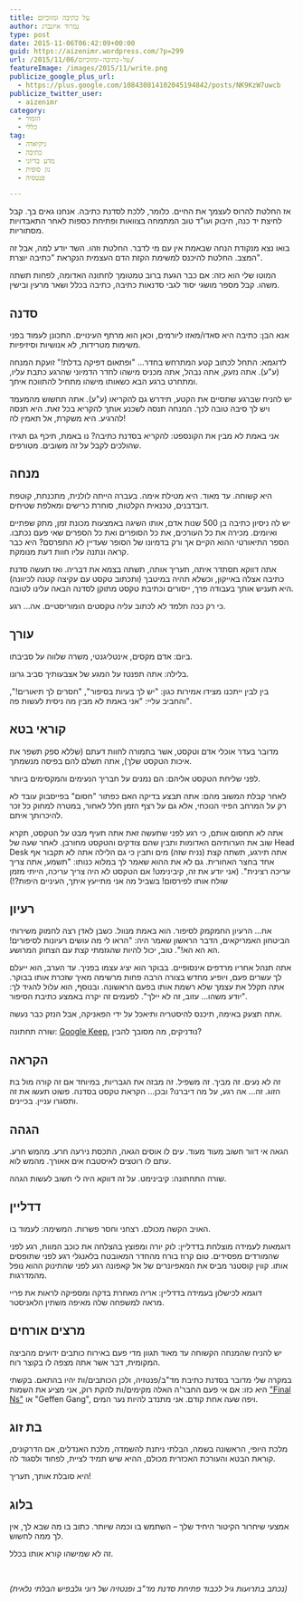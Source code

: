 ```yaml
---
title: על כתיבה ומזוכיזם
author: נמרוד איזנברג
type: post
date: 2015-11-06T06:42:09+00:00
guid: https://aizenimr.wordpress.com/?p=299
url: /2015/11/06/על-כתיבה-ומזוכיזם/
featureImage: /images/2015/11/write.png
publicize_google_plus_url:
  - https://plus.google.com/108430814102045194842/posts/NK9KzW7uwcb
publicize_twitter_user:
  - aizenimr
category:
  - הומור
  - כללי
tag:
  - גיקיאדה
  - כתיבה
  - מדע בדיוני
  - נון סופית
  - פנטסיה

---
```

אז החלטת להרוס לעצמך את החיים. כלומר, ללכת לסדנת כתיבה. אנחנו גאים בך. קבל לחיצת יד כנה, חיבוק ועו"ד טוב המתמחה בצוואות ופתיחת כספות לאחר התאבדויות מסתוריות.

בואו נצא מנקודת הנחה שבאמת אין עם מי לדבר. החלטת וזהו. השד יודע למה, אבל זה המצב. החלטת להיכנס למשימת הקזת הדם העצמית הנקראת "כתיבה יוצרת".

המוטו שלי הוא כזה: אם כבר הגעת ברוב טמטומך לחתונה האדומה, לפחות תשתה משהו. קבל מספר מושגי יסוד לגבי סדנאות כתיבה, כתיבה בכלל ושאר מרעין ובישין.

## סדנה

אנא הבן: כתיבה היא סאדו/מאזו ליורמים, וכאן הוא מרתף העינויים. התכונן לעמוד בפני משימות מטרידות, לא אנושיות וסיזיפיות.

לדוגמא: התחל לכתוב קטע המתרחש בחדר&#8230; "ופתאום דפיקה בדלת!" זועקת המנחה (ע"ע). אתה נזעק, אתה נבהל, אתה מכניס מישהו לחדר הדמיוני שהרגע כתבת עליו, ומתחרט ברגע הבא כשאותו מישהו מתחיל להתווכח איתך.

יש להניח שברגע שתסיים את הקטע, תידרש גם להקריאו (ע"ע). אתה תחשוש מהמעמד ויש לך סיבה טובה לכך. המנחה תנסה לשכנע אותך להקריא בכל זאת. היא תנסה להרגיע. היא משקרת, אל תאמין לה!

אני באמת לא מבין את הקונספט: להקריא בסדנת כתיבה? נו באמת, תיכף גם תגידו שהולכים לקבל על זה משובים. מטורפים.

## מנחה

היא קשוחה. עד מאוד. היא מטילת אימה. בעברה הייתה לולנית, מתכנתת, קוטפת דובדבנים, טכנאית הקלטות, סוחרת כרישים ומאלפת שטיחים.

יש לה ניסיון כתיבה בן 500 שנות אדם, אותו השיגה באמצעות מכונת זמן, מתק שפתיים ואיומים. מכירה את כל העורכים, את כל הסופרים ואת כל הספרים שאי פעם נכתבו. הספר התיאורטי ההוא הקיים אך ורק בדמיונו של הסופר שעדיין לא התפרסם? היא כבר קראה ונתנה עליו חוות דעת מנומקת.

אתה דווקא תסתדר איתה, תעריך אותה, תשתה בצמא את דבריה. ואז תעשה סדנת כתיבה אצלה באייקון, וכשלא תהיה במיטבך (ותכתוב טקסט עם עקיצה קטנה לכיוונה) היא תעניש אותך בעבודה פרך, ייסורים וכתיבת טקסט מתוקן לסדנה הבאה עלינו לטובה.

כי רק ככה תלמד לא לכתוב עליה טקסטים הומוריסטיים. אה&#8230; רגע.

## עורך

ביום: אדם מקסים, אינטליגנטי, משרה שלווה על סביבתו.

בלילה: אתה תפנטז על המגע של אצבעותיך סביב גרונו.

בין לבין ייתכנו מצידו אמירות כגון: "יש לך בעיות בסיפור", "חסרים לך תיאורים!", והחביב עליי: "אני באמת לא מבין מה ניסית לעשות פה".

## קוראי בטא

מדובר בעדר אוכלי אדם וטקסט, אשר בתמורה לחוות דעתם (שללא ספק תשפר את איכות הטקסט שלך), אתה תשלם להם בפיסה מנשמתך.

לפני שליחת הטקסט אליהם: הם נמנים על חבריך הנעימים והמקסימים ביותר.

לאחר קבלת המשוב מהם: אתה תבצע בדיקה האם כפתור "חסום" בפייסבוק עובד לא רק על המרחב הפיזי הנוכחי, אלא גם על רצף הזמן חלל לאחור, במטרה למחוק כל זכר להיכרותך איתם.

אתה לא תחסום אותם, כי רגע לפני שתעשה זאת אתה תעיף מבט על הטקסט, תקרא שוב את הערותיהם האדומות ותבין שהם צודקים והטקסט מחורבן. לאחר שעה של Head Desk אתה תירגע, תשתה קצת (נניח שזה) מים ותבין כי גם הלילה אתה לא תקבור אף אחד בחצר האחורית. גם לא את ההוא שאמר לך במלוא כנותו: "תשמע, אתה צריך עריכה רצינית". (אני יודע את זה, קיבינימט! אם הטקסט לא היה צריך עריכה, הייתי מזמן שולח אותו לפירסום! בשביל מה אני מתייעץ איתך, העיניים היפות?!)

## רעיון

אח&#8230; הרעיון החמקמק לסיפור. הוא באמת מנוול. כשבן לאדן רצה לחמוק משירותי הביטחון האמריקאים, הדבר הראשון שאמר היה: "הראו לי מה עושים רעיונות לסיפורים! הא הא הא!". טוב, יכול להיות שהגזמתי קצת עם הצחוק המרושע.

אתה תנהל אחריו מרדפים אינסופיים. בבוקר הוא יציג עצמו בפניך. עד הערב, הוא ייעלם לך עשרים פעם, ויופיע מחדש בצורה הרבה פחות מרשימה מאיך שזכרת אותו בבוקר. אתה תקלל את עצמך שלא רשמת אותו בפעם הראשונה. ובנוסף, הוא עלול להגיד לך: "יודע משהו&#8230; עזוב, זה לא יילך". לפעמים זה יקרה באמצע כתיבת הסיפור.

אתה תצעק באימה, תיכנס להיסטריה ותיאכל על ידי הפאניקה, אבל הנזק כבר נעשה.

שורה תחתונה: <a href="http://keep.google.com" target="_blank" rel="noopener noreferrer">Google Keep</a>, נודניקים, מה מסובך להבין?

## הקראה

זה לא נעים. זה מביך. זה משפיל. זה מבזה את הגבריות, במיוחד אם זה קורה מול בת הזוג. זה&#8230; אה רגע, על מה דיברנו? ובכן&#8230; הקראת טקסט בסדנה. פשוט תעשו את זה ותסגרו עניין. בכיינים.

## הגהה

הגאה אי דוור חשוב מעוד מעוד. עים לו אוסים הגאה, התכסת נירעה חרע. מהמש חרע. עתם לו רוטצים לאיסטבח אים אאורך. מהמש לוא.

שורה התחתונה: קיבינימט. על זה דווקא היה לי חשוב לעשות הגהה.

## דדליין

האויב הקשה מכולם. רצחני וחסר פשרות. המשימה: לעמוד בו.

דוגמאות לעמידה מוצלחת בדדליין: לוק יורה ומפוצץ בהצלחה את כוכב המוות, רגע לפני שהמורדים מפסידים. טום קרוז בורח מהחדר המאובטח בלאנגלי רגע לפני שתופסים אותו. קווין קוסטנר מביס את המאפיונרים של אל קאפונה רגע לפני שהתינוק ההוא נופל מהמדרגות.

דוגמא לכישלון בעמידה בדדליין: אריה מאחרת בדקה ומספיקה לראות את פריי מראה למשפחה שלה מאיפה משתין הלאניסטר.

## מרצים אורחים

יש להניח שהמנחה הקשוחה עד מאוד תגוון מדי פעם באירוח כותבים ידועים מהביצה המקומית, דבר אשר אתה מצפה לו בקוצר רוח.

במקרה שלי מדובר בסדנת כתיבת מד"ב/פנטזיה, ולכן הכותבים/ות יהיו בהתאם. בקשתי היא כזו: אם אי פעם החבר'ה האלה מקימים/ות להקת רוק, אני מציע את השמות <a href="/2015/08/05/%d7%94%d7%95%d7%90-%d7%95%d7%94%d7%99%d7%90-2/" target="_blank" rel="noopener noreferrer">"Final Ns"</a> או "Geffen Gang", ויפה שעה אחת קודם. אני מתנדב להיות נער המים.

## בת זוג

מלכת היופי, הראשונה בשמה, הבלתי ניתנת להשמדה, מלכת האנדלים, אם הדרקונים, קוראת הבטא והעורכת האכזרית מכולם, ההיא שיש תמיד לציית, לפחוד ולסגוד לה.

היא סובלת אותך, תעריך!

## בלוג

אמצעי שיחרור הקיטור היחיד שלך &#8211; השתמש בו וכמה שיותר. כתוב בו מה שבא לך, אין לך ממה לחשוש.

זה לא שמישהו קורא אותו בכלל.

&nbsp;

_(נכתב בתרועות גיל לכבוד פתיחת סדנת מד"ב ופנטזיה של רוני גלבפיש הבלתי נלאית)_